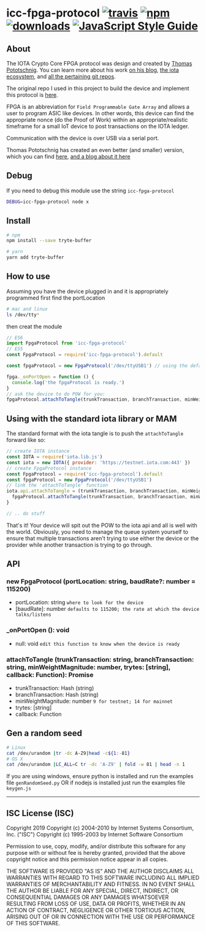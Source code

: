 # icc-fpga-protocol [![travis][travis-image]][travis-url] [![npm][npm-image]][npm-url] [![downloads][downloads-image]][downloads-url] [![JavaScript Style Guide](https://img.shields.io/badge/code_style-standard-brightgreen.svg)](https://standardjs.com)

[travis-image]: https://travis-ci.org/iftt/icc-fpga-protocol.svg?branch=master
[travis-url]: https://travis-ci.org/iftt/icc-fpga-protocol
[npm-image]: https://img.shields.io/npm/v/@iftt/icc-fpga-protocol.svg
[npm-url]: https://npmjs.org/package/@iftt/icc-fpga-protocol
[downloads-image]: https://img.shields.io/npm/dm/@iftt/icc-fpga-protocol.svg
[downloads-url]: https://www.npmjs.com/package/@iftt/icc-fpga-protocol

## About
The IOTA Crypto Core FPGA protocol was design and created by [Thomas Pototschnig](https://microengineer.eu). You can learn more about his work [on his blog](https://medium.com/@punpck), [the iota ecosystem](https://ecosystem.iota.org/users/microengineer/profile), and [all the pertaining git repos](https://gitlab.com/iccfpga/iccfpga-core/wikis/home).

The original repo I used in this project to build the device and implement this protocol is [here](https://gitlab.com/iccfpga/iccfpga-core).

FPGA is an abbreviation for `Field Programmable Gate Array` and allows a user to program ASIC like devices. In other words, this device can find the appropriate nonce (do the Proof of Work) within an appropriate/realistic timeframe for a small IoT device to post transactions on the IOTA ledger.

Communication with the device is over USB via a serial port.

Thomas Pototschnig has created an even better (and smaller) version, which you can find [here](https://gitlab.com/iccfpga/iccfpga-module), [and a blog about it here](https://medium.com/@punpck/iota-crypto-core-fpga-4th-progress-report-e83363d2ea8d)

## Debug
If you need to debug this module use the string `icc-fpga-protocol`
```sh
DEBUG=icc-fpga-protocol node x
```

## Install
```sh
# npm
npm install --save tryte-buffer

# yarn
yarn add tryte-buffer
```

## How to use
Assuming you have the device plugged in and it is appropriately programmed first find the portLocation

```sh
# mac and linux
ls /dev/tty*
```

then creat the module

```js
// ES6
import FpgaProtocol from 'icc-fpga-protocol'
// ES5
const FpgaProtocol = require('icc-fpga-protocol').default

const fpgaProtocol = new FpgaProtocol('/dev/ttyUSB1') // using the default 115200 baud rate

fpga._onPortOpen = function () {
  console.log('the fpgaProtocol is ready.')
}
// ask the device to do POW for you:
fpgaProtocol.attachToTangle(trunkTransaction, branchTransaction, minWeightMagnitude, trytes, callback)
```

## Using with the standard iota library or MAM
The standard format with the iota tangle is to push the `attachToTangle` forward like so:

```js
// create IOTA instance
const IOTA = require('iota.lib.js')
const iota = new IOTA({ provider: 'https://testnet.iota.com:443' })
// create FpgaProtocol instance
const FpgaProtocol = require('icc-fpga-protocol').default
const fpgaProtocol = new FpgaProtocol('/dev/ttyUSB1')
// link the 'attachToTangle' function
iota.api.attachToTangle = (trunkTransaction, branchTransaction, minWeight, trytes, callback) => {
  fpgaProtocol.attachToTangle(trunkTransaction, branchTransaction, minWeightMagnitude, trytes, callback)
}

// .. do stuff
```

That's it! Your device will spit out the POW to the iota api and all is well with the world. Obviously, you need to manage the queue system yourself to ensure that multiple transactions aren't trying to use either the device or the provider while another transaction is trying to go through.

## API

### new FpgaProtocol (portLocation: string, baudRate?: number = 115200)
* portLocation: string `where to look for the device`
* [baudRate]: number `defaults to 115200; the rate at which the device talks/listens`

### \_onPortOpen (): void
* null: void `edit this function to know when the device is ready`

### attachToTangle (trunkTransaction: string, branchTransaction: string, minWeightMagnitude: number, trytes: [string], callback: Function): Promise<string>
* trunkTransaction: Hash (string)
* branchTransaction: Hash (string)
* minWeightMagnitude: number `9 for testnet; 14 for mainnet`
* trytes: [string]
* callback: Function

## Gen a random seed
```sh
# Linux
cat /dev/urandom |tr -dc A-Z9|head -c${1:-81}
# OS X
cat /dev/urandom |LC_ALL=C tr -dc 'A-Z9' | fold -w 81 | head -n 1
```

If you are using windows, ensure python is installed and run the examples file `genRandomSeed.py` OR if nodejs is installed just run the examples file `keygen.js`

---

## ISC License (ISC)

Copyright 2019 <IFTT>
Copyright (c) 2004-2010 by Internet Systems Consortium, Inc. ("ISC")
Copyright (c) 1995-2003 by Internet Software Consortium

Permission to use, copy, modify, and/or distribute this software for any purpose with or without fee is hereby granted, provided that the above copyright notice and this permission notice appear in all copies.

THE SOFTWARE IS PROVIDED "AS IS" AND THE AUTHOR DISCLAIMS ALL WARRANTIES WITH REGARD TO THIS SOFTWARE INCLUDING ALL IMPLIED WARRANTIES OF MERCHANTABILITY AND FITNESS. IN NO EVENT SHALL THE AUTHOR BE LIABLE FOR ANY SPECIAL, DIRECT, INDIRECT, OR CONSEQUENTIAL DAMAGES OR ANY DAMAGES WHATSOEVER RESULTING FROM LOSS OF USE, DATA OR PROFITS, WHETHER IN AN ACTION OF CONTRACT, NEGLIGENCE OR OTHER TORTIOUS ACTION, ARISING OUT OF OR IN CONNECTION WITH THE USE OR PERFORMANCE OF THIS SOFTWARE.
